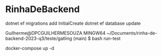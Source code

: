 # RinhaDeBackend

dotnet ef migrations add InitialCreate
dotnet ef database update

Guilherme@DPCGUILHERMESOUZA MINGW64 ~/Documents/rinha-de-backend-2023-q3/teste/gatling (main)
$ bash run-test

docker-compose up -d
